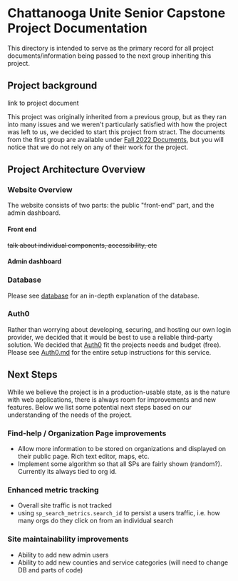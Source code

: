 # Chattanooga Unite Senior Capstone Project Documentation

This directory is intended to serve as the primary record for all project documents/information being passed to the next group inheriting this project. 

## Project background
link to project document

This project was originally inherited from a previous group, but as they ran into many issues and we weren't particularly satisfied with how the project was left to us, we decided to start this project from stract. The documents from the first group are available under [Fall 2022 Documents](/docs/Fall%202022%20Documents/), but you will notice that we do not rely on any of their work for the project.

## Project Architecture Overview 

### Website Overview
The website consists of two parts: the public "front-end" part, and the admin dashboard.

#### Front end
~~talk about individual components, accessibility, etc~~

#### Admin dashboard

### Database
Please see [database](/docs/database/README.md) for an in-depth explanation of the database.

### Auth0
Rather than worrying about developing, securing, and hosting our own login provider, we decided that it would be best to use a reliable third-party solution. We decided that [Auth0](https://auth0.com) fit the projects needs and budget (free). Please see [Auth0.md](/docs/Auth0.md) for the entire setup instructions for this service.


## Next Steps
While we believe the project is in a production-usable state, as is the nature with web applications, there is always room for improvements and new features. Below we list some potential next steps based on our understanding of the needs of the project.

### Find-help / Organization Page improvements
- Allow more information to be stored on organizations and displayed on their public page. Rich text editor, maps, etc.
- Implement some algorithm so that all SPs are fairly shown (random?). Currently its always tied to org id.

### Enhanced metric tracking
- Overall site traffic is not tracked 
- using ```sp_search_metrics.search_id``` to persist a users traffic, i.e. how many orgs do they click on from an individual search

### Site maintainability improvements
- Ability to add new admin users
- Ability to add new counties and service categories (will need to change DB and parts of code)